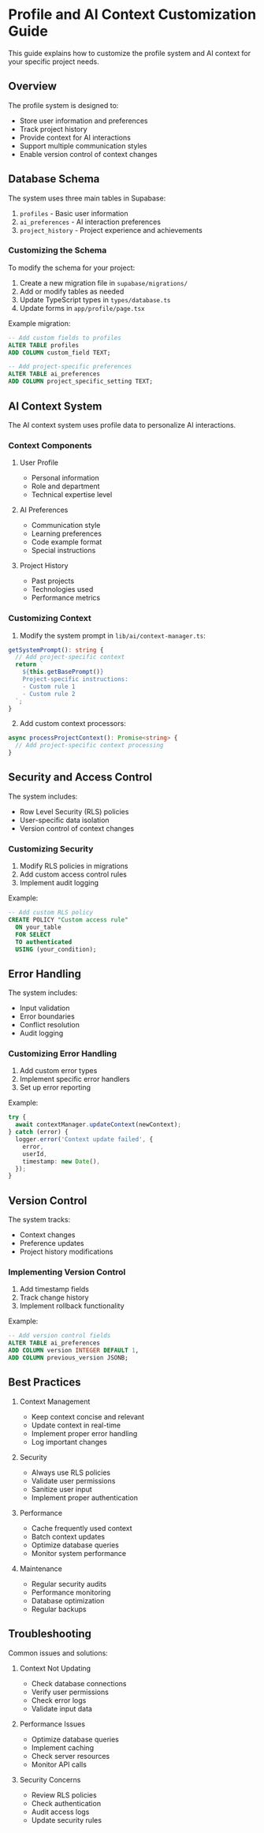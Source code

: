 # Profile and AI Context Customization Guide

This guide explains how to customize the profile system and AI context for your specific project needs.

## Overview

The profile system is designed to:
- Store user information and preferences
- Track project history
- Provide context for AI interactions
- Support multiple communication styles
- Enable version control of context changes

## Database Schema

The system uses three main tables in Supabase:

1. `profiles` - Basic user information
2. `ai_preferences` - AI interaction preferences
3. `project_history` - Project experience and achievements

### Customizing the Schema

To modify the schema for your project:

1. Create a new migration file in `supabase/migrations/`
2. Add or modify tables as needed
3. Update TypeScript types in `types/database.ts`
4. Update forms in `app/profile/page.tsx`

Example migration:
```sql
-- Add custom fields to profiles
ALTER TABLE profiles
ADD COLUMN custom_field TEXT;

-- Add project-specific preferences
ALTER TABLE ai_preferences
ADD COLUMN project_specific_setting TEXT;
```

## AI Context System

The AI context system uses profile data to personalize AI interactions.

### Context Components

1. User Profile
   - Personal information
   - Role and department
   - Technical expertise level

2. AI Preferences
   - Communication style
   - Learning preferences
   - Code example format
   - Special instructions

3. Project History
   - Past projects
   - Technologies used
   - Performance metrics

### Customizing Context

1. Modify the system prompt in `lib/ai/context-manager.ts`:
```typescript
getSystemPrompt(): string {
  // Add project-specific context
  return `
    ${this.getBasePrompt()}
    Project-specific instructions:
    - Custom rule 1
    - Custom rule 2
  `;
}
```

2. Add custom context processors:
```typescript
async processProjectContext(): Promise<string> {
  // Add project-specific context processing
}
```

## Security and Access Control

The system includes:
- Row Level Security (RLS) policies
- User-specific data isolation
- Version control of context changes

### Customizing Security

1. Modify RLS policies in migrations
2. Add custom access control rules
3. Implement audit logging

Example:
```sql
-- Add custom RLS policy
CREATE POLICY "Custom access rule"
  ON your_table
  FOR SELECT
  TO authenticated
  USING (your_condition);
```

## Error Handling

The system includes:
- Input validation
- Error boundaries
- Conflict resolution
- Audit logging

### Customizing Error Handling

1. Add custom error types
2. Implement specific error handlers
3. Set up error reporting

Example:
```typescript
try {
  await contextManager.updateContext(newContext);
} catch (error) {
  logger.error('Context update failed', {
    error,
    userId,
    timestamp: new Date(),
  });
}
```

## Version Control

The system tracks:
- Context changes
- Preference updates
- Project history modifications

### Implementing Version Control

1. Add timestamp fields
2. Track change history
3. Implement rollback functionality

Example:
```sql
-- Add version control fields
ALTER TABLE ai_preferences
ADD COLUMN version INTEGER DEFAULT 1,
ADD COLUMN previous_version JSONB;
```

## Best Practices

1. Context Management
   - Keep context concise and relevant
   - Update context in real-time
   - Implement proper error handling
   - Log important changes

2. Security
   - Always use RLS policies
   - Validate user permissions
   - Sanitize user input
   - Implement proper authentication

3. Performance
   - Cache frequently used context
   - Batch context updates
   - Optimize database queries
   - Monitor system performance

4. Maintenance
   - Regular security audits
   - Performance monitoring
   - Database optimization
   - Regular backups

## Troubleshooting

Common issues and solutions:

1. Context Not Updating
   - Check database connections
   - Verify user permissions
   - Check error logs
   - Validate input data

2. Performance Issues
   - Optimize database queries
   - Implement caching
   - Check server resources
   - Monitor API calls

3. Security Concerns
   - Review RLS policies
   - Check authentication
   - Audit access logs
   - Update security rules